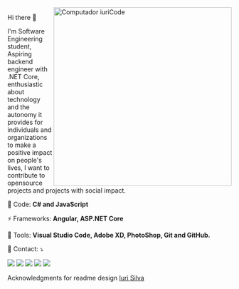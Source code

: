 

<img src="https://raw.githubusercontent.com/MicaelliMedeiros/micaellimedeiros/master/image/computer-illustration.png" min-width="400px" max-width="400px" width="400px" align="right" alt="Computador iuriCode">

<p align="left"> 
  Hi there 👋

I'm Software Engineering student, Aspiring backend engineer with .NET Core, enthusiastic about technology and the autonomy it provides for individuals and organizations to make a positive impact on people's lives, I want to contribute to opensource projects and projects with social impact.
</p>

<p align="left">
  🦄 Code: <strong>C# and JavaScript</strong>
</p>

<p align="left">
  ⚡ Frameworks: <strong>Angular, ASP.NET Core</strong>
</p>

<p align="left">
  💼 Tools: <strong>Visual Studio Code, Adobe XD, PhotoShop, Git and GitHub.</strong>
</p>

<p align="left">
  💌 Contact: ⤵️
</p>

<p align="left">
  <a href="mailto:contato.viniciusdonatto@gmail.com" alt="Gmail">
  <img src="https://img.shields.io/badge/-Gmail-FF0000?style=flat-square&labelColor=FF0000&logo=gmail&logoColor=white&link=contato.viniciusdonatto@gmail.com" /></a>

  <a href="https://www.linkedin.com/in/viniciusmorgado/" alt="Linkedin">
  <img src="https://img.shields.io/badge/-Linkedin-0e76a8?style=flat-square&logo=Linkedin&logoColor=white&link=https://www.linkedin.com/in/viniciusmorgado/" /></a>

  <a href="https://about.me/morgado" alt="WhatsApp">
  <img src="https://img.shields.io/badge/-WhatsApp-25d366?style=flat-square&labelColor=25d366&logo=whatsapp&logoColor=white&link=https://about.me/morgado"/></a>

  <a href="https://www.facebook.com/435143a1b5fc8b" alt="Facebook">
  <img src="https://img.shields.io/badge/-Facebook-3b5998?style=flat-square&labelColor=3b5998&logo=facebook&logoColor=white&link=https://www.facebook.com/435143a1b5fc8b"/></a>

  <a href="https://www.instagram.com/eupigmeu/" alt="Instagram">
  <img src="https://img.shields.io/badge/-Instagram-DF0174?style=flat-square&labelColor=DF0174&logo=instagram&logoColor=white&link=https://www.instagram.com/eupigmeu/"/></a>
</p>  

Acknowledgments for readme design [Iuri Silva](https://github.com/iuricode)
